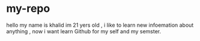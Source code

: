 # my-repo
hello my name is khalid im 21 yers old , i like to learn new infoemation about anything , now i want learn Github for my self and my semster.
